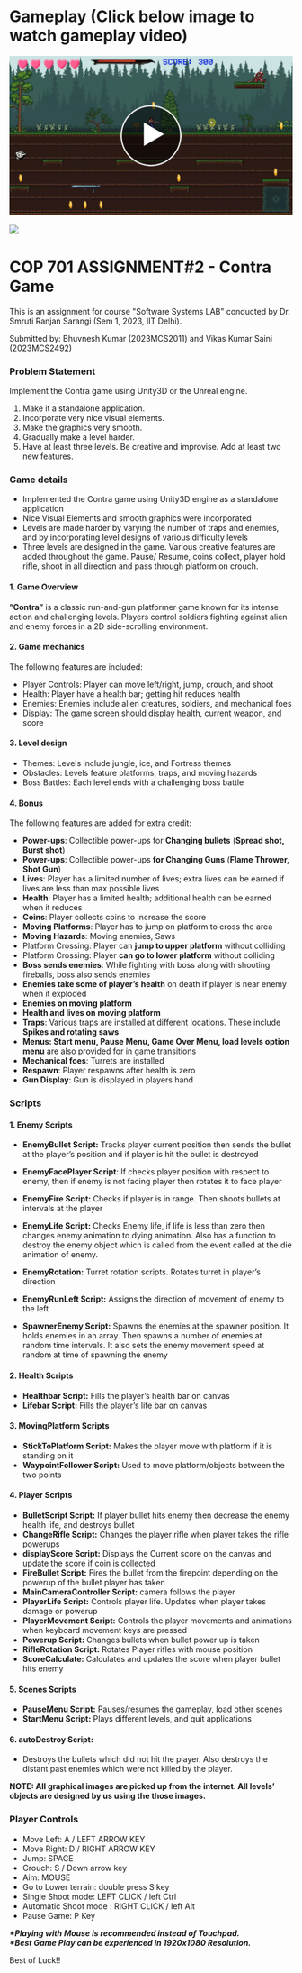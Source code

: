 # Gameplay (Click below image to watch gameplay video)
[![Youtube link](thumbnail.jpg)](https://www.youtube.com/watch?v=Th5mRw0JlOA?si=hcuPD01-dDl38otc)

![](contraLogo.jpeg)
# COP 701 ASSIGNMENT#2 - Contra Game 

This is an assignment for course "Software Systems LAB" conducted by Dr. Smruti Ranjan Sarangi (Sem 1, 2023, IIT Delhi).  

Submitted by: Bhuvnesh Kumar (2023MCS2011) and Vikas Kumar Saini (2023MCS2492) 

### **Problem Statement** 

Implement the Contra game using Unity3D or the Unreal engine. 

1. Make it a standalone application. 
1. Incorporate very nice visual elements. 
1. Make the graphics very smooth. 
1. Gradually make a level harder. 
1. Have at least three levels. Be creative and improvise. Add at least two new features. 

### **Game details** 

- Implemented the Contra game using Unity3D engine as a standalone application
- Nice Visual Elements and smooth graphics were incorporated
- Levels are made harder by varying the number of traps and enemies, and by incorporating level designs of various difficulty levels
- Three levels are designed in the game. Various creative features are added throughout the game. Pause/ Resume, coins collect, player hold rifle, shoot in all direction 
 and pass through platform on crouch.

#### 1. **Game Overview** 

**”Contra”** is a classic run-and-gun platformer game known for its intense action and challenging levels. Players control soldiers fighting against alien and enemy forces in a 2D side-scrolling environment. 

#### 2. **Game mechanics** 

The following features are included: 

- Player Controls: Player can move left/right, jump, crouch, and shoot
- Health: Player have a health bar; getting hit reduces health
- Enemies: Enemies include alien creatures, soldiers, and mechanical foes 
- Display: The game screen should display health, current weapon, and score
#### 3. **Level design** 
- Themes: Levels include jungle, ice, and Fortress themes
- Obstacles: Levels feature platforms, traps, and moving hazards 
- Boss Battles: Each level ends with a challenging boss battle 
#### 4. **Bonus** 

The following features are added for extra credit: 

- **Power-ups**: Collectible power-ups for **Changing bullets** (**Spread shot, Burst shot**) 
- **Power-ups**: Collectible power-ups **for Changing Guns** (**Flame Thrower, Shot Gun**)
- **Lives**: Player has a limited number of lives; extra lives can be earned if lives are less than max possible lives
- **Health**: Player has a limited health; additional health can be earned when it reduces
- **Coins**: Player collects coins to increase the score
- **Moving Platforms**: Player has to jump on platform to cross the area
- **Moving Hazards**: Moving enemies, Saws 
- Platform Crossing: Player can **jump to upper platform** without colliding
- Platform Crossing: Player **can go to lower platform** without colliding 
- **Boss sends enemies**: While fighting with boss along with shooting fireballs, boss also sends enemies
- **Enemies take some of player’s health** on death if player is near enemy when it exploded 
- **Enemies on moving platform** 
- **Health and lives on moving platform** 
- **Traps**: Various traps are installed at different locations. These include **Spikes and rotating saws** 
- **Menus: Start menu, Pause Menu, Game Over Menu, load levels option menu** are also provided for in game transitions 
- **Mechanical foes**: Turrets are installed
- **Respawn**: Player respawns after health is zero
- **Gun Display**: Gun is displayed in players hand

### **Scripts** 
#### 1. **Enemy Scripts** 
- **EnemyBullet Script:** Tracks player current position then sends the bullet at the player’s position and if player is hit the bullet is destroyed
- **EnemyFacePlayer Script**: If checks player position with respect to enemy, then if enemy is not facing player then rotates it to face player
- **EnemyFire Script:** Checks if player is in range. Then shoots bullets at intervals at the player
- **EnemyLife Script:** Checks Enemy life, if life is less than zero then changes enemy animation to dying animation. Also has a function to destroy the enemy object which is called from the event called at the die animation of enemy.  

- **EnemyRotation:** Turret rotation scripts. Rotates turret in player’s direction
- **EnemyRunLeft Script:** Assigns the direction of  movement of enemy to the left
- **SpawnerEnemy Script:** Spawns the enemies at the spawner position. It holds enemies in an array. Then spawns a number of enemies  at random time intervals. It also sets the enemy movement speed at random at time of spawning the enemy
#### 2. **Health Scripts** 
- **Healthbar Script:** Fills the player’s health bar on canvas
- **Lifebar Script:** Fills the player’s life bar on canvas
#### 3. **MovingPlatform Scripts** 
- **StickToPlatform Script:** Makes the player move with platform if it is standing on it
- **WaypointFollower Script:** Used to move platform/objects between the two points
#### 4. **Player Scripts** 
- **BulletScript Script:** If player bullet hits enemy then decrease the enemy health life, and destroys bullet
- **ChangeRifle Script:** Changes the player rifle when player takes the rifle powerups
- **displayScore Script:** Displays the Current score on the canvas and update the score if coin is collected
- **FireBullet Script:** Fires the bullet from the firepoint depending on the powerup of the bullet player has taken
- **MainCameraController Script:** camera follows the player
- **PlayerLife Script:** Controls player life. Updates when player takes damage  or powerup
- **PlayerMovement Script:** Controls the player movements and animations when keyboard movement keys are pressed
- **Powerup Script:** Changes bullets when bullet power up is taken
- **RifleRotation Script:** Rotates Player rifles with mouse position
- **ScoreCalculate:** Calculates and updates the score when player bullet hits enemy
#### 5. **Scenes Scripts** 
- **PauseMenu Script:** Pauses/resumes the gameplay, load other scenes
- **StartMenu Script:** Plays different levels, and quit applications
#### 6. **autoDestroy Script:** 
- Destroys the bullets which did not hit the player. Also destroys the distant past enemies which were not  killed by the player.

**NOTE: All graphical images are picked up from the internet. All levels’ objects  are designed by us using the those images.** 

### **Player Controls** 

- Move Left: A / LEFT ARROW KEY 
- Move Right: D / RIGHT ARROW KEY 
- Jump: SPACE 
- Crouch: S / Down arrow key 
- Aim: MOUSE
- Go to Lower terrain: double press S key 
- Single Shoot mode: LEFT CLICK / left Ctrl 
- Automatic Shoot mode : RIGHT CLICK / left Alt 
- Pause Game: P Key 

***\*Playing with Mouse is recommended instead of Touchpad.***  
***\*Best Game Play can be experienced in 1920x1080 Resolution.***

Best of Luck!!
